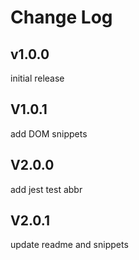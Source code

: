 # Change Log

## v1.0.0

initial release

## V1.0.1

add DOM snippets

## V2.0.0

add jest test abbr

## V2.0.1

update readme and snippets
